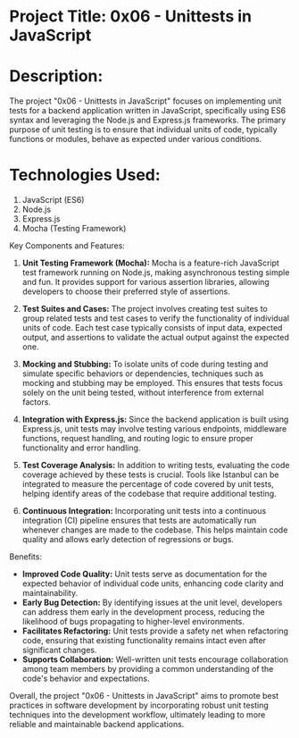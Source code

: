# Project Title: 0x06 - Unittests in JavaScript

# Description:
The project "0x06 - Unittests in JavaScript" focuses on implementing unit tests for a backend application written in JavaScript, specifically using ES6 syntax and leveraging the Node.js and Express.js frameworks. The primary purpose of unit testing is to ensure that individual units of code, typically functions or modules, behave as expected under various conditions.

# Technologies Used:
1. JavaScript (ES6)
2. Node.js
3. Express.js
4. Mocha (Testing Framework)

Key Components and Features:
1. **Unit Testing Framework (Mocha):** Mocha is a feature-rich JavaScript test framework running on Node.js, making asynchronous testing simple and fun. It provides support for various assertion libraries, allowing developers to choose their preferred style of assertions.

2. **Test Suites and Cases:** The project involves creating test suites to group related tests and test cases to verify the functionality of individual units of code. Each test case typically consists of input data, expected output, and assertions to validate the actual output against the expected one.

3. **Mocking and Stubbing:** To isolate units of code during testing and simulate specific behaviors or dependencies, techniques such as mocking and stubbing may be employed. This ensures that tests focus solely on the unit being tested, without interference from external factors.

4. **Integration with Express.js:** Since the backend application is built using Express.js, unit tests may involve testing various endpoints, middleware functions, request handling, and routing logic to ensure proper functionality and error handling.

5. **Test Coverage Analysis:** In addition to writing tests, evaluating the code coverage achieved by these tests is crucial. Tools like Istanbul can be integrated to measure the percentage of code covered by unit tests, helping identify areas of the codebase that require additional testing.

6. **Continuous Integration:** Incorporating unit tests into a continuous integration (CI) pipeline ensures that tests are automatically run whenever changes are made to the codebase. This helps maintain code quality and allows early detection of regressions or bugs.

Benefits:
- **Improved Code Quality:** Unit tests serve as documentation for the expected behavior of individual code units, enhancing code clarity and maintainability.
- **Early Bug Detection:** By identifying issues at the unit level, developers can address them early in the development process, reducing the likelihood of bugs propagating to higher-level environments.
- **Facilitates Refactoring:** Unit tests provide a safety net when refactoring code, ensuring that existing functionality remains intact even after significant changes.
- **Supports Collaboration:** Well-written unit tests encourage collaboration among team members by providing a common understanding of the code's behavior and expectations.

Overall, the project "0x06 - Unittests in JavaScript" aims to promote best practices in software development by incorporating robust unit testing techniques into the development workflow, ultimately leading to more reliable and maintainable backend applications.
